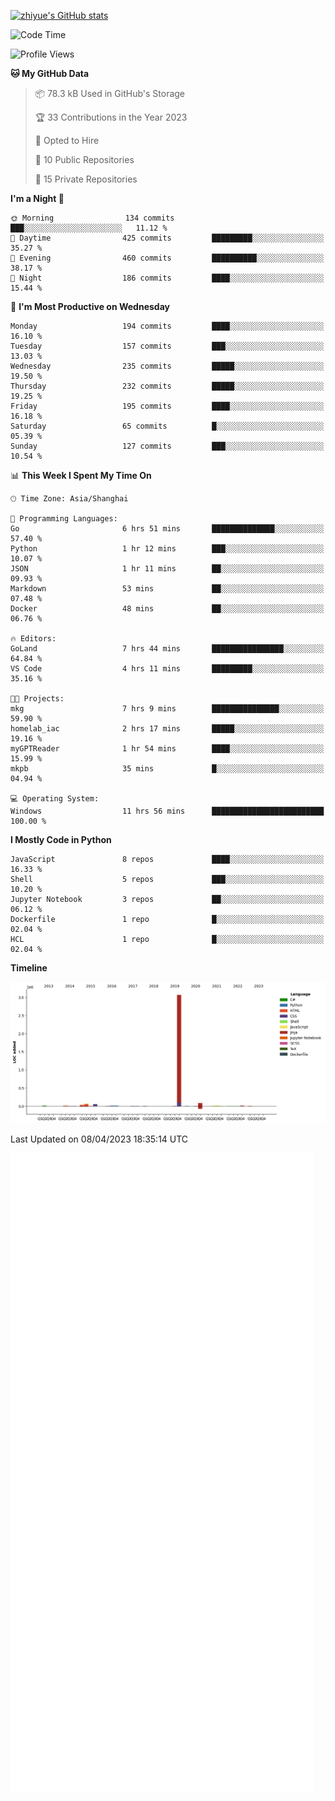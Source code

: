 
[![zhiyue's GitHub stats](https://github-readme-stats.vercel.app/api?username=zhiyue)](https://github.com/anuraghazra/github-readme-stats&&show_icons=true)

<!--START_SECTION:waka-->
![Code Time](http://img.shields.io/badge/Code%20Time-1%2C077%20hrs%208%20mins-blue)

![Profile Views](http://img.shields.io/badge/Profile%20Views-0-blue)

**🐱 My GitHub Data** 

> 📦 78.3 kB Used in GitHub's Storage 
 > 
> 🏆 33 Contributions in the Year 2023
 > 
> 💼 Opted to Hire
 > 
> 📜 10 Public Repositories 
 > 
> 🔑 15 Private Repositories 
 > 
**I'm a Night 🦉** 

```text
🌞 Morning                134 commits         ███░░░░░░░░░░░░░░░░░░░░░░   11.12 % 
🌆 Daytime                425 commits         █████████░░░░░░░░░░░░░░░░   35.27 % 
🌃 Evening                460 commits         ██████████░░░░░░░░░░░░░░░   38.17 % 
🌙 Night                  186 commits         ████░░░░░░░░░░░░░░░░░░░░░   15.44 % 
```
📅 **I'm Most Productive on Wednesday** 

```text
Monday                   194 commits         ████░░░░░░░░░░░░░░░░░░░░░   16.10 % 
Tuesday                  157 commits         ███░░░░░░░░░░░░░░░░░░░░░░   13.03 % 
Wednesday                235 commits         █████░░░░░░░░░░░░░░░░░░░░   19.50 % 
Thursday                 232 commits         █████░░░░░░░░░░░░░░░░░░░░   19.25 % 
Friday                   195 commits         ████░░░░░░░░░░░░░░░░░░░░░   16.18 % 
Saturday                 65 commits          █░░░░░░░░░░░░░░░░░░░░░░░░   05.39 % 
Sunday                   127 commits         ███░░░░░░░░░░░░░░░░░░░░░░   10.54 % 
```


📊 **This Week I Spent My Time On** 

```text
🕑︎ Time Zone: Asia/Shanghai

💬 Programming Languages: 
Go                       6 hrs 51 mins       ██████████████░░░░░░░░░░░   57.40 % 
Python                   1 hr 12 mins        ███░░░░░░░░░░░░░░░░░░░░░░   10.07 % 
JSON                     1 hr 11 mins        ██░░░░░░░░░░░░░░░░░░░░░░░   09.93 % 
Markdown                 53 mins             ██░░░░░░░░░░░░░░░░░░░░░░░   07.48 % 
Docker                   48 mins             ██░░░░░░░░░░░░░░░░░░░░░░░   06.76 % 

🔥 Editors: 
GoLand                   7 hrs 44 mins       ████████████████░░░░░░░░░   64.84 % 
VS Code                  4 hrs 11 mins       █████████░░░░░░░░░░░░░░░░   35.16 % 

🐱‍💻 Projects: 
mkg                      7 hrs 9 mins        ███████████████░░░░░░░░░░   59.90 % 
homelab_iac              2 hrs 17 mins       █████░░░░░░░░░░░░░░░░░░░░   19.16 % 
myGPTReader              1 hr 54 mins        ████░░░░░░░░░░░░░░░░░░░░░   15.99 % 
mkpb                     35 mins             █░░░░░░░░░░░░░░░░░░░░░░░░   04.94 % 

💻 Operating System: 
Windows                  11 hrs 56 mins      █████████████████████████   100.00 % 
```

**I Mostly Code in Python** 

```text
JavaScript               8 repos             ████░░░░░░░░░░░░░░░░░░░░░   16.33 % 
Shell                    5 repos             ███░░░░░░░░░░░░░░░░░░░░░░   10.20 % 
Jupyter Notebook         3 repos             ██░░░░░░░░░░░░░░░░░░░░░░░   06.12 % 
Dockerfile               1 repo              █░░░░░░░░░░░░░░░░░░░░░░░░   02.04 % 
HCL                      1 repo              █░░░░░░░░░░░░░░░░░░░░░░░░   02.04 % 
```



**Timeline**

![Lines of Code chart](https://raw.githubusercontent.com/zhiyue/zhiyue/main/assets/bar_graph.png)


 Last Updated on 08/04/2023 18:35:14 UTC
<!--END_SECTION:waka-->

<!-- [![Top Langs](https://github-readme-stats.vercel.app/api/top-langs/?username=zhiyue)](https://github.com/anuraghazra/github-readme-stats) -->

![](./github-metrics.svg)

